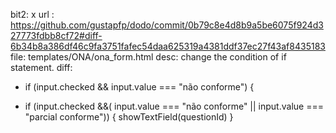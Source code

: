 bit2: x 
url : https://github.com/gustapfp/dodo/commit/0b79c8e4d8b9a5be6075f924d327773fdbb8cf72#diff-6b34b8a386df46c9fa3751fafec54daa625319a4381ddf37ec27f43af8435183
file: templates/ONA/ona_form.html
desc: change the condition of if statement.
diff: 
-    if (input.checked && input.value === "não conforme") {
+    if (input.checked &&( input.value === "não conforme" || input.value === "parcial conforme")) {
        showTextField(questionId)
    }